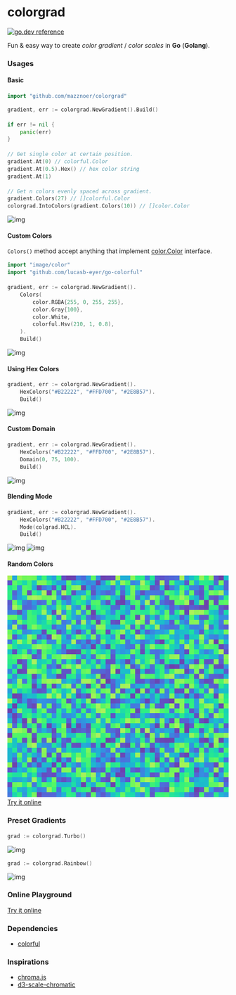 # colorgrad

[![go.dev reference](https://img.shields.io/badge/go.dev-reference-007d9c?logo=go&logoColor=white&style=flat-square)](https://pkg.go.dev/github.com/mazznoer/colorgrad?tab=doc)

Fun & easy way to create _color gradient_ / _color scales_ in __Go__ (__Golang__).

### Usages

#### Basic

```go
import "github.com/mazznoer/colorgrad"
```

```go
gradient, err := colorgrad.NewGradient().Build()

if err != nil {
    panic(err)
}

// Get single color at certain position.
gradient.At(0) // colorful.Color
gradient.At(0.5).Hex() // hex color string
gradient.At(1)

// Get n colors evenly spaced across gradient.
gradient.Colors(27) // []colorful.Color
colorgrad.IntoColors(gradient.Colors(10)) // []color.Color
```

![img](img/black-to-white.png)

#### Custom Colors

`Colors()` method accept anything that implement [color.Color](https://golang.org/pkg/image/color/#Color) interface.

```go
import "image/color"
import "github.com/lucasb-eyer/go-colorful"

gradient, err := colorgrad.NewGradient().
    Colors(
        color.RGBA{255, 0, 255, 255},
        color.Gray{100},
        color.White,
        colorful.Hsv(210, 1, 0.8),
    ).
    Build()
```

![img](img/basic-2.png)

#### Using Hex Colors

```go
gradient, err := colorgrad.NewGradient().
    HexColors("#B22222", "#FFD700", "#2E8B57").
    Build()
```

![img](img/basic-hex.png)

#### Custom Domain

```go
gradient, err := colorgrad.NewGradient().
    HexColors("#B22222", "#FFD700", "#2E8B57").
    Domain(0, 75, 100).
    Build()
```

![img](img/basic-hex.png)

#### Blending Mode

```go
gradient, err := colorgrad.NewGradient().
    HexColors("#B22222", "#FFD700", "#2E8B57").
    Mode(colgrad.HCL).
    Build()
```

![img](img/basic-2.png)
![img](img/basic-hex.png)

#### Random Colors

![random-color](img/random-cool.png)
[Try it online](https://play.golang.org/p/d67x9di4sAF)

### Preset Gradients

```go
grad := colorgrad.Turbo()
```
![img](img/basic-hex.png)

```go
grad := colorgrad.Rainbow()
```
![img](img/basic-hex.png)

<!-- todo -->

### Online Playground

[Try it online](https://play.golang.org/p/d67x9di4sAF)

### Dependencies

* [colorful](https://github.com/lucasb-eyer/go-colorful)

### Inspirations

* [chroma.js](https://github.com/gka/chroma.js)
* [d3-scale-chromatic](https://github.com/d3/d3-scale-chromatic/)
